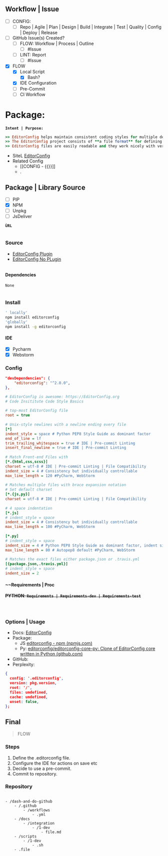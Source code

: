 
## Workflow | Issue

- [ ] CONFIG: 
	- [ ] Repo | Agile | Plan | Design | Build | Integrate | Test | Quality |  Config | Deploy | Release
- [ ] GitHub Issue(s) Created?
	- [ ] FLOW: Workflow | Process | Outline
		- [ ] #Issue
	- [ ] LINT: Report
		- [ ] #Issue
- [x] FLOW
   - [x] Local Script
	   - [x] Bash?
   - [x] IDE Configuration
   - [ ] Pre-Commit
   - [ ] CI Workflow

# Package: 

**`Intent | Purpose:`**
```ruby
>> EditorConfig helps maintain consistent coding styles for multiple developers working on the same project across various editors and IDEs.
>> The EditorConfig project consists of **a file format** for defining coding styles and a collection of **text editor plugins** that enable editors to read the file format and adhere to defined styles. 
>> EditorConfig files are easily readable and they work nicely with version control systems.
```

- SiteL [EditorConfig](https://editorconfig.org/)
- Related Config
	- [[CONFIG - {{}}]]
	- .

## Package | Library Source

- [ ] PIP
- [x] NPM
- [ ] Unpkg
- [ ] JsDeliver

**`ÙRL`**
```bash

```

### Source

- [EditorConfig Plugin](https://editorconfig.org/#download)
- [EditorConfig No PLugin](https://editorconfig.org/#pre-installed)

```bash

```

#### Dependencies

`None`
```bash

```

### Install

```bash
' locally'
npm install editorconfig
'globally'
npm install -g editorconfig
```

#### IDE

- [x] Pycharm
- [x] Webstorm
 
### Config

```json
"devDependencies": {  
	"editorconfig": "^2.0.0",    
},
```

```ini
# EditorConfig is awesome: https://EditorConfig.org  
# Code Insititute Code Style Basics  
  
# top-most EditorConfig file  
root = true  
  
# Unix-style newlines with a newline ending every file  
[*]  
indent_style = space # Python PEP8 Style Guide as dominant factor  
end_of_line = lf  
trim_trailing_whitespace = true # IDE | Pre-commit Linting  
insert_final_newline = true # IDE | Pre-commit Linting  
  
# Match Front-end Files with  
[*.{html,css,scss}]  
charset = utf-8 # IDE | Pre-commit Linting | File Compatibility  
indent_size = 4 # Consistency but individually controllable  
max_line_length = 120 #PyCharm, WebStorm  
  
# Matches multiple files with brace expansion notation  
# Set default charset  
[*.{js,py}]  
charset = utf-8 # IDE | Pre-commit Linting | File Compatibility  
  
# 4 space indentation  
[*.js]  
# indent_style = space  
indent_size = 4 # Consistency but individually controllable  
max_line_length = 100 #PyCharm, WebStorm  
  
[*.py]  
# indent_style = space  
indent_size = 4 # Python PEP8 Style Guide as dominant factor, indent size is critical for Python  
max_line_length = 80 # Autopep8 default #PyCharm, WebStorm  
  
# Matches the exact files either package.json or .travis.yml  
[{package.json,.travis.yml}]  
# indent_style = space  
indent_size = 2
```

#### ~~Requirements | Proc 

~~**PYTHON**: **`Requirements | Requirements-dev | Requirements-test`**~~
```text

```

```json

```

```yml

```


### Options | Usage

- Docs: [EditorConfig](https://editorconfig.org/)
- Package:
	- JS [editorconfig - npm (npmjs.com)](https://www.npmjs.com/package/editorconfig)
	- Py: [editorconfig/editorconfig-core-py: Clone of EditorConfig core written in Python (github.com)](https://github.com/editorconfig/editorconfig-core-py)
- GitHub:
- Perplexity:

```json
{
  config: '.editorconfig',
  version: pkg.version,
  root: '/',
  files: undefined,
  cache: undefined,
  unset: false,
};
```

## Final
> FLOW

### Steps

1. Define the .editorconfig file.
2. Configure the IDE for actions on save etc
3. Decide to use a pre-commit.
4. Commit to repository.

### Repository

```dirtree

- /dash-and-do-github
	- /.github
		- /workflows
			- .yml
	- /docs
		- /integration
			- /1-dev
				- file.md
	- /scripts
		- /1-dev
			- .sh
	- .file
```



